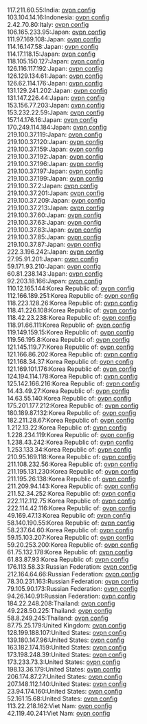 117.211.60.55:India: [ovpn config](vpn/117_211_60_55.ovpn)  
103.104.14.16:Indonesia: [ovpn config](vpn/103_104_14_16.ovpn)  
2.42.70.80:Italy: [ovpn config](vpn/2_42_70_80.ovpn)  
106.165.233.95:Japan: [ovpn config](vpn/106_165_233_95.ovpn)  
111.97.169.108:Japan: [ovpn config](vpn/111_97_169_108.ovpn)  
114.16.147.58:Japan: [ovpn config](vpn/114_16_147_58.ovpn)  
114.17.118.15:Japan: [ovpn config](vpn/114_17_118_15.ovpn)  
118.105.150.127:Japan: [ovpn config](vpn/118_105_150_127.ovpn)  
126.116.117.192:Japan: [ovpn config](vpn/126_116_117_192.ovpn)  
126.129.134.61:Japan: [ovpn config](vpn/126_129_134_61.ovpn)  
126.62.114.176:Japan: [ovpn config](vpn/126_62_114_176.ovpn)  
131.129.241.202:Japan: [ovpn config](vpn/131_129_241_202.ovpn)  
131.147.226.44:Japan: [ovpn config](vpn/131_147_226_44.ovpn)  
153.156.77.203:Japan: [ovpn config](vpn/153_156_77_203.ovpn)  
153.232.22.59:Japan: [ovpn config](vpn/153_232_22_59.ovpn)  
157.14.176.16:Japan: [ovpn config](vpn/157_14_176_16.ovpn)  
170.249.114.184:Japan: [ovpn config](vpn/170_249_114_184.ovpn)  
219.100.37.119:Japan: [ovpn config](vpn/219_100_37_119.ovpn)  
219.100.37.120:Japan: [ovpn config](vpn/219_100_37_120.ovpn)  
219.100.37.159:Japan: [ovpn config](vpn/219_100_37_159.ovpn)  
219.100.37.192:Japan: [ovpn config](vpn/219_100_37_192.ovpn)  
219.100.37.196:Japan: [ovpn config](vpn/219_100_37_196.ovpn)  
219.100.37.197:Japan: [ovpn config](vpn/219_100_37_197.ovpn)  
219.100.37.199:Japan: [ovpn config](vpn/219_100_37_199.ovpn)  
219.100.37.2:Japan: [ovpn config](vpn/219_100_37_2.ovpn)  
219.100.37.201:Japan: [ovpn config](vpn/219_100_37_201.ovpn)  
219.100.37.209:Japan: [ovpn config](vpn/219_100_37_209.ovpn)  
219.100.37.213:Japan: [ovpn config](vpn/219_100_37_213.ovpn)  
219.100.37.60:Japan: [ovpn config](vpn/219_100_37_60.ovpn)  
219.100.37.63:Japan: [ovpn config](vpn/219_100_37_63.ovpn)  
219.100.37.83:Japan: [ovpn config](vpn/219_100_37_83.ovpn)  
219.100.37.85:Japan: [ovpn config](vpn/219_100_37_85.ovpn)  
219.100.37.87:Japan: [ovpn config](vpn/219_100_37_87.ovpn)  
222.3.196.242:Japan: [ovpn config](vpn/222_3_196_242.ovpn)  
27.95.91.201:Japan: [ovpn config](vpn/27_95_91_201.ovpn)  
59.171.93.210:Japan: [ovpn config](vpn/59_171_93_210.ovpn)  
60.81.238.143:Japan: [ovpn config](vpn/60_81_238_143.ovpn)  
92.203.18.166:Japan: [ovpn config](vpn/92_203_18_166.ovpn)  
110.12.165.144:Korea Republic of: [ovpn config](vpn/110_12_165_144.ovpn)  
112.166.189.251:Korea Republic of: [ovpn config](vpn/112_166_189_251.ovpn)  
118.223.128.26:Korea Republic of: [ovpn config](vpn/118_223_128_26.ovpn)  
118.41.226.108:Korea Republic of: [ovpn config](vpn/118_41_226_108.ovpn)  
118.42.23.238:Korea Republic of: [ovpn config](vpn/118_42_23_238.ovpn)  
118.91.66.111:Korea Republic of: [ovpn config](vpn/118_91_66_111.ovpn)  
119.149.159.15:Korea Republic of: [ovpn config](vpn/119_149_159_15.ovpn)  
119.56.195.8:Korea Republic of: [ovpn config](vpn/119_56_195_8.ovpn)  
121.145.119.77:Korea Republic of: [ovpn config](vpn/121_145_119_77.ovpn)  
121.166.86.202:Korea Republic of: [ovpn config](vpn/121_166_86_202.ovpn)  
121.168.34.37:Korea Republic of: [ovpn config](vpn/121_168_34_37.ovpn)  
121.169.101.176:Korea Republic of: [ovpn config](vpn/121_169_101_176.ovpn)  
124.194.114.178:Korea Republic of: [ovpn config](vpn/124_194_114_178.ovpn)  
125.142.166.216:Korea Republic of: [ovpn config](vpn/125_142_166_216.ovpn)  
14.43.49.27:Korea Republic of: [ovpn config](vpn/14_43_49_27.ovpn)  
14.63.55.140:Korea Republic of: [ovpn config](vpn/14_63_55_140.ovpn)  
175.201.177.212:Korea Republic of: [ovpn config](vpn/175_201_177_212.ovpn)  
180.189.87.132:Korea Republic of: [ovpn config](vpn/180_189_87_132.ovpn)  
182.211.28.67:Korea Republic of: [ovpn config](vpn/182_211_28_67.ovpn)  
1.212.13.22:Korea Republic of: [ovpn config](vpn/1_212_13_22.ovpn)  
1.228.234.119:Korea Republic of: [ovpn config](vpn/1_228_234_119.ovpn)  
1.238.43.242:Korea Republic of: [ovpn config](vpn/1_238_43_242.ovpn)  
1.253.133.34:Korea Republic of: [ovpn config](vpn/1_253_133_34.ovpn)  
210.95.169.118:Korea Republic of: [ovpn config](vpn/210_95_169_118.ovpn)  
211.108.232.56:Korea Republic of: [ovpn config](vpn/211_108_232_56.ovpn)  
211.195.131.230:Korea Republic of: [ovpn config](vpn/211_195_131_230.ovpn)  
211.195.26.138:Korea Republic of: [ovpn config](vpn/211_195_26_138.ovpn)  
211.209.94.143:Korea Republic of: [ovpn config](vpn/211_209_94_143.ovpn)  
211.52.34.252:Korea Republic of: [ovpn config](vpn/211_52_34_252.ovpn)  
222.112.112.75:Korea Republic of: [ovpn config](vpn/222_112_112_75.ovpn)  
222.114.42.116:Korea Republic of: [ovpn config](vpn/222_114_42_116.ovpn)  
49.169.47.13:Korea Republic of: [ovpn config](vpn/49_169_47_13.ovpn)  
58.140.190.55:Korea Republic of: [ovpn config](vpn/58_140_190_55.ovpn)  
58.237.64.60:Korea Republic of: [ovpn config](vpn/58_237_64_60.ovpn)  
59.15.103.207:Korea Republic of: [ovpn config](vpn/59_15_103_207.ovpn)  
59.20.253.200:Korea Republic of: [ovpn config](vpn/59_20_253_200.ovpn)  
61.75.132.178:Korea Republic of: [ovpn config](vpn/61_75_132_178.ovpn)  
61.83.87.93:Korea Republic of: [ovpn config](vpn/61_83_87_93.ovpn)  
176.113.58.33:Russian Federation: [ovpn config](vpn/176_113_58_33.ovpn)  
212.164.64.66:Russian Federation: [ovpn config](vpn/212_164_64_66.ovpn)  
78.30.231.163:Russian Federation: [ovpn config](vpn/78_30_231_163.ovpn)  
79.105.90.173:Russian Federation: [ovpn config](vpn/79_105_90_173.ovpn)  
94.26.140.91:Russian Federation: [ovpn config](vpn/94_26_140_91.ovpn)  
184.22.248.208:Thailand: [ovpn config](vpn/184_22_248_208.ovpn)  
49.228.50.225:Thailand: [ovpn config](vpn/49_228_50_225.ovpn)  
58.8.249.245:Thailand: [ovpn config](vpn/58_8_249_245.ovpn)  
87.75.25.179:United Kingdom: [ovpn config](vpn/87_75_25_179.ovpn)  
128.199.188.107:United States: [ovpn config](vpn/128_199_188_107.ovpn)  
139.180.147.96:United States: [ovpn config](vpn/139_180_147_96.ovpn)  
163.182.174.159:United States: [ovpn config](vpn/163_182_174_159.ovpn)  
173.198.248.39:United States: [ovpn config](vpn/173_198_248_39.ovpn)  
173.233.73.3:United States: [ovpn config](vpn/173_233_73_3.ovpn)  
198.13.36.179:United States: [ovpn config](vpn/198_13_36_179.ovpn)  
206.174.87.27:United States: [ovpn config](vpn/206_174_87_27.ovpn)  
207.148.112.140:United States: [ovpn config](vpn/207_148_112_140.ovpn)  
23.94.174.160:United States: [ovpn config](vpn/23_94_174_160.ovpn)  
52.161.15.68:United States: [ovpn config](vpn/52_161_15_68.ovpn)  
113.22.218.162:Viet Nam: [ovpn config](vpn/113_22_218_162.ovpn)  
42.119.40.241:Viet Nam: [ovpn config](vpn/42_119_40_241.ovpn)  
